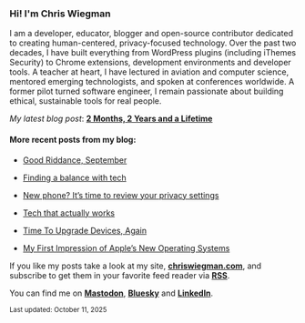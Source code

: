 ### Hi! I'm Chris Wiegman

I am a developer, educator, blogger and open-source contributor dedicated to creating human-centered, privacy-focused technology. Over the past two decades, I have built everything from WordPress plugins (including iThemes Security) to Chrome extensions, development environments and developer tools. A teacher at heart, I have lectured in aviation and computer science, mentored emerging technologists, and spoken at conferences worldwide. A former pilot turned software engineer, I remain passionate about building ethical, sustainable tools for real people.

_My latest blog post_: **[2 Months, 2 Years and a Lifetime](https://chriswiegman.com/2025/10/2-months-2-years-and-a-lifetime/)**

#### More recent posts from my blog:



- [Good Riddance, September](https://chriswiegman.com/2025/09/good-riddance-september/)

- [Finding a balance with tech](https://chriswiegman.com/2025/09/finding-a-balance-with-tech/)

- [New phone? It’s time to review your privacy settings](https://chriswiegman.com/2025/09/new-phone-its-time-to-review-your-privacy-settings/)

- [Tech that actually works](https://chriswiegman.com/2025/09/tech-that-actually-works/)

- [Time To Upgrade Devices, Again](https://chriswiegman.com/2025/09/time-to-upgrade-devices-again/)

- [My First Impression of Apple’s New Operating Systems](https://chriswiegman.com/2025/09/my-first-impression-of-apples-new-operating-systems/)

If you like my posts take a look at my site, **[chriswiegman.com](https://chriswiegman.com/)**, and subscribe to get them in your favorite feed reader via **[RSS](https://chriswiegman.com/feed)**.

You can find me on **[Mastodon](https://mastodon.chriswiegman.com/@chris)**, **[Bluesky](https://bsky.app/profile/chriswiegman.com)** and **[LinkedIn](https://www.linkedin.com/in/chriswiegman)**.

<sub>Last updated: October 11, 2025</sub>
